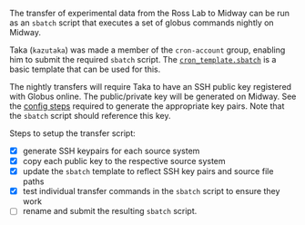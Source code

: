 The transfer of experimental data from the Ross Lab to Midway can be run as an `sbatch` script that executes a set of globus commands nightly on Midway.

Taka (`kazutaka`) was made a member of the `cron-account` group, enabling him to
submit the required `sbatch` script.   The [`cron_template.sbatch`](https://github.com/rcc-uchicago/uc-xromm/blob/master/globus/transfer_scripts/cron-template.sbatch) is a basic template that can be used for this.

The nightly transfers will require Taka to have an SSH public key registered with Globus online. The public/private key will be generated on Midway.  See the [config
steps](config.md) required to generate the appropriate key pairs.  Note that the `sbatch` script should reference this key.

Steps to setup the transfer script:

- [x] generate SSH keypairs for each source system
- [x] copy each public key to the respective source system
- [x] update the `sbatch` template to reflect SSH key pairs and source file paths
- [x] test individual transfer commands in the `sbatch` script to ensure they work
- [ ] rename and submit the resulting `sbatch` script.
